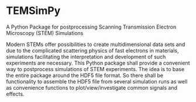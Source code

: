 # TEMSimPy
A Python Package for postprocessing Scanning Transmission Electron Microscopy (STEM) Simulations

Modern STEMs offer possibilities to create multidimensional data sets and due to the complicated scattering physics of fast electrons in materials, simulations facilitating the interpretation and development of such experiments are necessary. This Python package shall provide a convenient way to postprocess simulations of STEM experiments. The idea is to base the entire package around the HDF5 file format. So there shall be functionality to assemble the HDF5 file from several simulation runs as well as convenience functions to plot/view/investigate common signals and effects.






